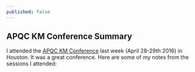 ```yaml
---
published: false
---
```

## APQC KM Conference Summary

I attended the [APQC KM Conference](https://www.apqc.org/apqcs-2016-knowledge-management-conference "APQC KM Conference") last week (April 28-29th 2016) in Houston.  It was a great conference.  Here are some of my notes from the sessions I attended:



